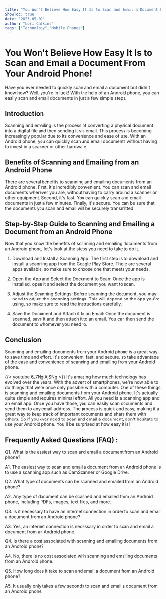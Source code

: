 ```yaml
---
title: "You Won't Believe How Easy It Is to Scan and Email a Document From Your Android Phone!"
ShowToc: true 
date: "2023-05-02"
author: "Lori Calkins" 
tags: ["Technology","Mobile Phones"]
---
```

# You Won't Believe How Easy It Is to Scan and Email a Document From Your Android Phone!

Have you ever needed to quickly scan and email a document but didn't know how? Well, you're in luck! With the help of an Android phone, you can easily scan and email documents in just a few simple steps.

## Introduction

Scanning and emailing is the process of converting a physical document into a digital file and then sending it via email. This process is becoming increasingly popular due to its convenience and ease of use. With an Android phone, you can quickly scan and email documents without having to invest in a scanner or other hardware.

## Benefits of Scanning and Emailing from an Android Phone

There are several benefits to scanning and emailing documents from an Android phone. First, it's incredibly convenient. You can scan and email documents wherever you are, without having to carry around a scanner or other equipment. Second, it's fast. You can quickly scan and email documents in just a few minutes. Finally, it's secure. You can be sure that the documents you scan and email will be securely transmitted.

## Step-by-Step Guide to Scanning and Emailing a Document from an Android Phone

Now that you know the benefits of scanning and emailing documents from an Android phone, let's look at the steps you need to take to do it.

1. Download and Install a Scanning App: The first step is to download and install a scanning app from the Google Play Store. There are several apps available, so make sure to choose one that meets your needs.

2. Open the App and Select the Document to Scan: Once the app is installed, open it and select the document you want to scan.

3. Adjust the Scanning Settings: Before scanning the document, you may need to adjust the scanning settings. This will depend on the app you're using, so make sure to read the instructions carefully.

4. Save the Document and Attach it to an Email: Once the document is scanned, save it and then attach it to an email. You can then send the document to whomever you need to.

## Conclusion

Scanning and emailing documents from your Android phone is a great way to save time and effort. It's convenient, fast, and secure, so take advantage of the ease and convenience of scanning and emailing from your Android phone.

{{< youtube 6_7NgiAjSNg >}} 
It's amazing how much technology has evolved over the years. With the advent of smartphones, we're now able to do things that were once only possible with a computer. One of these things is scanning and emailing documents from your Android phone. It's actually quite simple and requires minimal effort. All you need is a scanning app and an email app. Once you have those, you can easily scan documents and send them to any email address. The process is quick and easy, making it a great way to keep track of important documents and share them with others. So if you ever need to scan and email a document, don't hesitate to use your Android phone. You'll be surprised at how easy it is!

## Frequently Asked Questions (FAQ) :
Q1. What is the easiest way to scan and email a document from an Android phone?

A1. The easiest way to scan and email a document from an Android phone is to use a scanning app such as CamScanner or Google Drive.

Q2. What type of documents can be scanned and emailed from an Android phone?

A2. Any type of document can be scanned and emailed from an Android phone, including PDFs, images, text files, and more.

Q3. Is it necessary to have an internet connection in order to scan and email a document from an Android phone?

A3. Yes, an internet connection is necessary in order to scan and email a document from an Android phone.

Q4. Is there a cost associated with scanning and emailing documents from an Android phone?

A4. No, there is no cost associated with scanning and emailing documents from an Android phone.

Q5. How long does it take to scan and email a document from an Android phone?

A5. It usually only takes a few seconds to scan and email a document from an Android phone.


